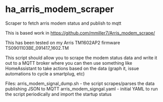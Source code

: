 # ha_arris_modem_scraper
Scraper to fetch arris modem status and publish to mqtt

This is based work in https://github.com/mmiller7/Arris_modem_scrape/

This has been tested on my Arris TM1602AP2 firmware TS0901103BE_091417_1602.TM

This script should allow you to scrape the modem status data and write it out to a MQTT broker where you can then use something like HomeAssistant to take actions based on the data (graph it, issue automations to cycle a smartplug, etc)


Files:
arris_modem_signal_dump.sh - the script scrapes/parses the data publishing JSON to MQTT
arris_modem_signgal.yaml - initial YAML to run the script periodically and import the startup status

